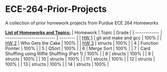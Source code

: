 # ECE-264-Prior-Projects
A collection of prior homework projects from Purdue ECE 264 Homeworks

<ins>**List of Homeworks and Topics:**</ins>
| Homework     | Topic                     | Grade    |
| ------------ | ------------------------- | -------- |
| [HW 1](/HW1)         | git and make and gcc                                     | 100%     |
| [HW 2](/HW2)         | Who Gets the Cake                                        | 100%     |
| [HW 3](/HW3)         | structs                                                  | 100%     |
| 4            | Function Pointer                                                 | 100%     |
| 5            | QSort                                                            | 100%     |
| 6            | Merge Sort                                                       | 100%     |
| 7            | Card Shuffling using Riffle Shuffling (Part 1)                   | 100%     |
| 8            | structs                   | 100%     |
| 9            | structs                   | 100%     |
| 10           | structs                   | 100%     |
| 11           | structs                   | 100%     |
| 12           | structs                   | 100%     |
| 13           | structs                   | 100%     |
| 14           | structs                   | 100%     |

